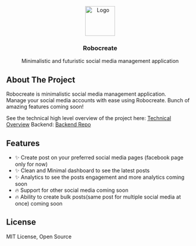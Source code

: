 <div align="center">
  <a href="https://robocreate.vercel.app" target="_blank">
    <img src="https://cdn-icons-png.flaticon.com/128/12435/12435234.png" alt="Logo" width="80" height="80">
  </a>

  <h3 align="center">Robocreate</h3>

  <p align="center">
    Minimalistic and futuristic social media management application
    <br />
  </p>
</div>

## About The Project

Robocreate is minimalistic social media management application. <br/>
Manage your social media accounts with ease using Robocreate. Bunch of amazing features coming soon!

See the technical high level overview of the project here:  <a href="https://github.com/therealrinku/robocreate/blob/main/ARCH.md" target="_blank">Technical Overview</a>
Backend:  <a href="https://github.com/therealrinku/robocreate-backend" target="_blank">Backend Repo</a>


## Features

- ✨ Create post on your preferred social media pages (facebook page only for now)
- ✨ Clean and Minimal dashboard to see the latest posts 
- ✨ Analytics to see the posts engagement and more analytics coming soon
- 🔥 Support for other social media coming soon 
- 🔥 Ability to create bulk posts(same post for multiple social media at once) coming soon

## License

MIT License, Open Source

